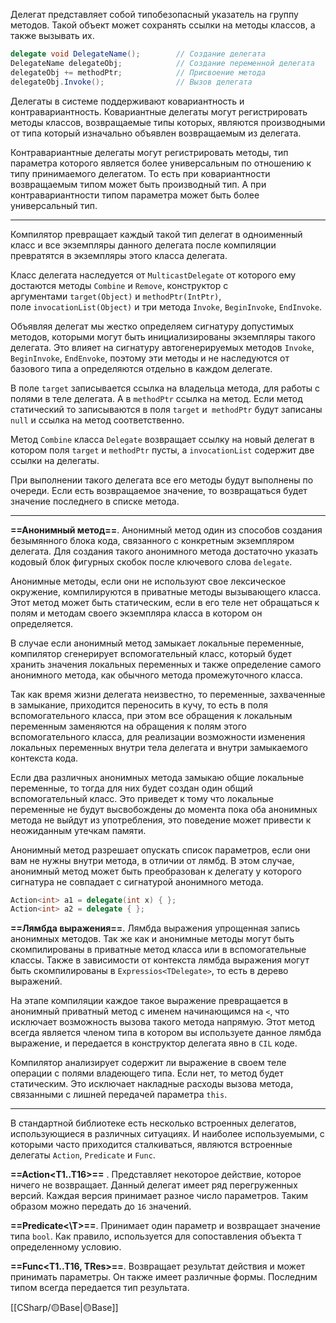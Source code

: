 Делегат представляет собой типобезопасный указатель на группу методов. Такой 
объект может сохранять ссылки на методы классов, а также вызывать их.

```c#
delegate void DelegateName();        // Создание делегата
DelegateName delegateObj;            // Создание переменной делегата
delegateObj += methodPtr;            // Присвоение метода
delegateObj.Invoke();                // Вызов делегата   
```

Делегаты в системе поддерживают ковариантность и контравариантность. Ковариантные делегаты могут регистрировать методы классов, возвращаемые типы которых, являются производными от типа который изначально объявлен возвращаемым из делегата.

Контравариантные делегаты могут регистрировать методы, тип параметра которого
является более универсальным по отношению к типу принимаемого делегатом.
То есть при ковариантности возвращаемым типом может быть производный тип.
А при контравариантности типом параметра может быть более универсальный тип.

---

Компилятор превращает каждый такой тип делегат в одноименный класс и все экземпляры данного делегата после компиляции превратятся в экземпляры этого класса делегата.

Класс делегата наследуется от `MulticastDelegate` от которого ему достаются методы `Combine` и `Remove`, конструктор с аргументами `target(Object)` и `methodPtr(IntPtr)`,
поле `invocationList(Object)` и три метода `Invoke`, `BeginInvoke`, `EndInvoke`.

Объявляя делегат мы жестко определяем сигнатуру допустимых методов, которыми
могут быть инициализированы экземпляры такого делегата. Это влияет на сигнатуру автогенерируемых методов `Invoke`, `BeginInvoke`, `EndEnvoke`, поэтому эти методы 
и не наследуются от базового типа а определяются отдельно в каждом делегате.

В поле `target` записывается ссылка на владельца метода, для работы с полями в теле делегата. А в `methodPtr` ссылка на метод. Если метод статический то записываются в
поля `target` и` methodPtr` будут записаны `null` и ссылка на метод соответственно.

Метод `Combine` класса `Delegate` возвращает ссылку на новый делегат в котором поля `target` и `methodPtr` пусты, а `invocationList` содержит две ссылки на делегаты. 

При выполнении такого делегата все его методы будут выполнены по очереди. Если есть возвращаемое значение, то возвращаться будет значение последнего в списке метода.

---

**==Анонимный метод==**. Анонимный метод один из способов создания безымянного блока кода, связанного с конкретным экземпляром делегата. Для создания такого анонимного метода достаточно указать кодовый блок фигурных скобок после ключевого слова `delegate`.

Анонимные методы, если они не используют свое лексическое окружение, компилируются в приватные методы вызывающего класса. Этот метод может быть статическим, если в его теле нет обращаться к полям и методам своего экземпляра класса в котором он определяется.

В случае если анонимный метод замыкает локальные переменные, компилятор сгенерирует вспомогательный класс, который будет хранить значения локальных переменных и также определение самого анонимного метода, как обычного метода промежуточного класса. 

Так как время жизни делегата неизвестно, то переменные, захваченные в замыкание, приходится переносить в кучу, то есть в поля вспомогательного класса, при этом все обращения к локальным переменным заменяются на обращения к полям этого вспомогательного класса, для реализации возможности изменения локальных
переменных внутри тела делегата и внутри замыкаемого контекста кода.

Если два различных анонимных метода замыкаю общие локальные переменные, то тогда для них будет создан один общий вспомогательный класс. Это приведет к тому что локальные переменные не будут высвобождены до момента пока оба анонимных метода не выйдут
из употребления, это поведение может привести к неожиданным утечкам памяти. 

Анонимный метод разрешает опускать список параметров, если они вам не нужны внутри метода, в отличии от лямбд. В этом случае, анонимный метод может быть преобразован
к делегату у которого сигнатура не совпадает с сигнатурой анонимного метода.

```c#
Action<int> a1 = delegate(int x) { };  
Action<int> a2 = delegate { };
```

**==Лямбда выражения==**. Лямбда выражения упрощенная запись анонимных методов. Так же
как и анонимные методы могут быть скомпилированы в приватные метод класса или в вспомогательные классы. Также в зависимости от контекста лямбда выражения могут
быть скомпилированы в `Expressios<TDelegate>`, то есть в дерево выражений.

На этапе компиляции каждое такое выражение превращается в анонимный приватный метод с именем начинающимся на `<`, что исключает возможность вызова такого метода напрямую. Этот метод всегда является членом типа в котором вы используете данное лямбда выражение, и передается в конструктор делегата явно в `CIL` коде.

Компилятор анализирует содержит ли выражение в своем теле операции с полями владеющего типа. Если нет, то метод будет статическим. Это исключает накладные
расходы вызова метода, связанными с лишней передачей параметра `this`.

---

В стандартной библиотеке есть несколько встроенных делегатов, использующиеся в различных ситуациях. И наиболее используемыми, с которыми часто приходится сталкиваться, являются встроенные делегаты `Action`, `Predicate` и `Func`.

**==Action<T1..T16>==** . Представляет некоторое действие, которое ничего не возвращает.
Данный делегат имеет ряд перегруженных версий. Каждая версия принимает
разное число параметров. Таким образом можно передать до `16` значений.

**==Predicate<\T>==**.  Принимает один параметр и возвращает значение типа `bool`. Как 
правило, используется для сопоставления объекта `T` определенному условию.

**==Func<T1..T16, TRes>==**. Возвращает результат действия и может принимать параметры.
Он также имеет различные формы. Последним типом всегда передается тип результата.

[[СSharp/🟡Base|🟡Base]]








